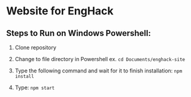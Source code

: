 # Website for EngHack 

## Steps to Run on Windows Powershell:

1. Clone repository

2. Change to file directory in Powershell 
    ex. `cd Documents/enghack-site`
    
3. Type the following command and wait for it to finish installation:
    `npm install`

4. Type:
    `npm start`
